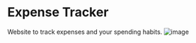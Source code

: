 # Expense Tracker
Website to track expenses and your spending habits.
![image](https://i.imgur.com/f7PYclJ.png)
